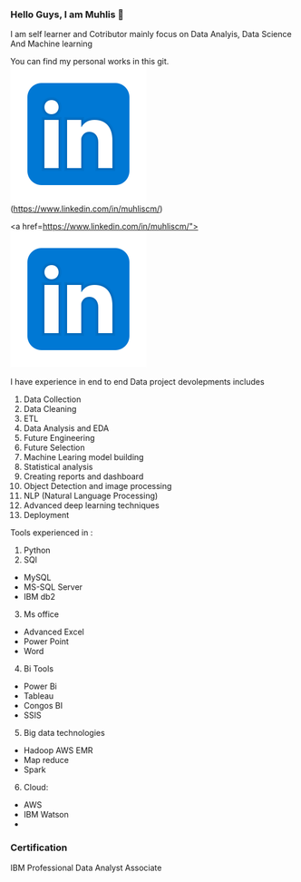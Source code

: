 ### Hello Guys, I am Muhlis 👋
I am self learner and Cotributor mainly focus on Data Analyis, Data Science And Machine learning

You can find my personal works in this git.
<img src = "images/icons8-linkedin-240.png" />
(https://www.linkedin.com/in/muhliscm/)

<a href=https://www.linkedin.com/in/muhliscm/"><img src="images/icons8-linkedin-240.png"></img></a>
 
I have experience in end to end Data project devolepments includes

1. Data Collection
2. Data Cleaning
3. ETL
4. Data Analysis and EDA
5. Future Engineering
6. Future Selection
7. Machine Learing model building
8. Statistical analysis
9. Creating reports and dashboard
10. Object Detection and image processing
11. NLP (Natural Language Processing)
12. Advanced deep learning techniques
13. Deployment


Tools experienced in :

1. Python 
2. SQl 
  * MySQL
  * MS-SQL Server
  * IBM db2
3. Ms office 
  * Advanced Excel
  * Power Point
  * Word

4. Bi Tools
  - Power Bi
  - Tableau
  - Congos BI
  - SSIS

5. Big data technologies
  - Hadoop AWS EMR 
  - Map reduce
  - Spark
  
 6. Cloud:
   - AWS
   - IBM Watson
   - 
### Certification 
 IBM Professional Data Analyst Associate
<!--
**Muhliscm/Muhliscm** is a ✨ _special_ ✨ repository because its `README.md` (this file) appears on your GitHub profile.

Here are some ideas to get you started:

- 🔭 I’m currently working on ...
- 🌱 I’m currently learning ...
- 👯 I’m looking to collaborate on ...
- 🤔 I’m looking for help with ...
- 💬 Ask me about ...
- 📫 How to reach me: ...
- 😄 Pronouns: ...
- ⚡ Fun fact: ...
-->
